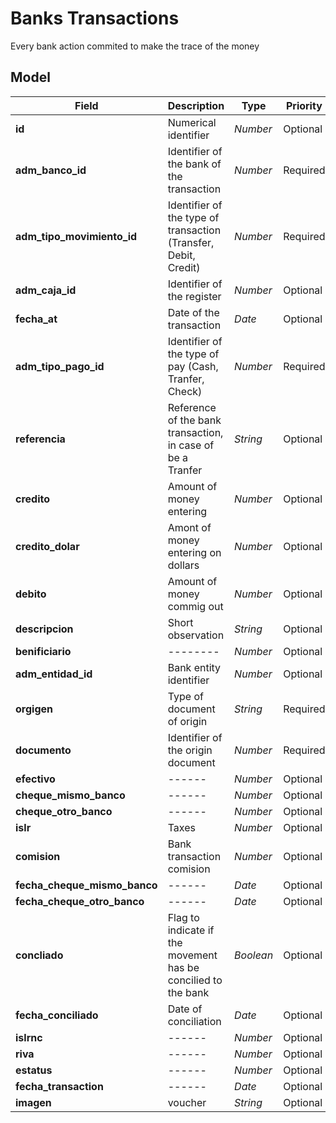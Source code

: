 # Banks Transactions
Every bank action commited to make the trace of the money

## Model


| Field | Description | Type | Priority |
| ----- | ----------- | ---- | -------- |
| **id** | Numerical identifier | *Number* | Optional |
| **adm_banco_id** | Identifier of the bank of the transaction | *Number* | Required |
| **adm_tipo_movimiento_id** | Identifier of the type of transaction (Transfer, Debit, Credit) | *Number* | Required |
| **adm_caja_id** | Identifier of the register  | *Number* | Optional |
| **fecha_at** | Date of the transaction | *Date* | Optional |
| **adm_tipo_pago_id** | Identifier of the type of pay (Cash, Tranfer, Check) | *Number* | Required |
| **referencia** | Reference of the bank transaction, in case of be a Tranfer | *String* | Optional |
| **credito** | Amount of money entering | *Number* | Optional |
| **credito_dolar** | Amont of money entering on dollars | *Number* | Optional |
| **debito** | Amount of money commig out | *Number* | Optional |
| **descripcion** | Short observation | *String* | Optional |
| **benificiario** | -------- | *Number* | Optional |
| **adm_entidad_id** | Bank entity identifier | *Number* | Optional |
| **orgigen** | Type of document of origin | *String* | Required |
| **documento** | Identifier of the origin document | *Number* | Required |
| **efectivo** | ------ | *Number* | Optional |
| **cheque_mismo_banco** | ------ | *Number* | Optional |
| **cheque_otro_banco** | ------ | *Number* | Optional |
| **islr** | Taxes | *Number* | Optional |
| **comision** | Bank transaction comision | *Number* | Optional |
| **fecha_cheque_mismo_banco** | ------ | *Date* | Optional |
| **fecha_cheque_otro_banco** | ------ | *Date* | Optional |
| **concliado** | Flag to indicate if the movement has be concilied to the bank | *Boolean* | Optional |
| **fecha_conciliado** | Date of conciliation | *Date* | Optional |
| **islrnc** | ------ | *Number* | Optional |
| **riva** | ------ | *Number* | Optional |
| **estatus** | ------ | *Number* | Optional |
| **fecha_transaction** | ------ |  *Date* | Optional | 
| **imagen** | voucher | *String* | Optional |